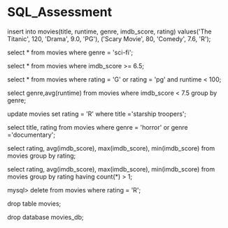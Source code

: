 # SQL_Assessment

insert into movies(title, runtime, genre, imdb_score, rating) values('The Titanic', 120, 'Drama', 9.0, 'PG'),  ('Scary Movie', 80, 'Comedy', 7.6, 'R');

select * from movies where genre = 'sci-fi';

select * from movies where imdb_score >= 6.5;

select * from movies where rating = 'G' or rating = 'pg' and runtime < 100;

select genre,avg(runtime) from movies where imdb_score < 7.5 group by genre;

update movies set rating = 'R' where title ='starship troopers';

select title, rating from movies where genre = 'horror' or genre ='documentary';

select rating, avg(imdb_score), max(imdb_score), min(imdb_score) from movies group by rating;

select rating, avg(imdb_score), max(imdb_score), min(imdb_score) from movies group by rating having count(*) > 1;

mysql> delete from movies where rating = 'R';

drop table movies;

drop database movies_db;

